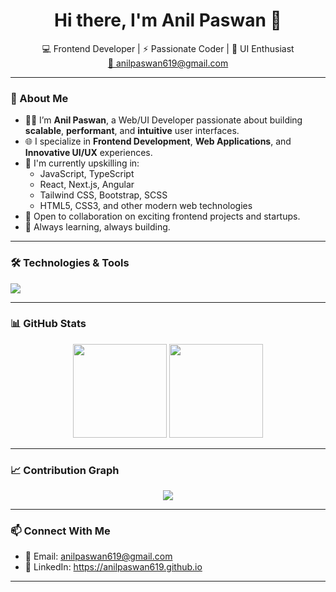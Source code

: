 <h1 align="center">Hi there, I'm Anil Paswan 👋</h1>

<p align="center">
  💻 Frontend Developer | ⚡ Passionate Coder | 🎨 UI Enthusiast <br />
  <a href="mailto:anilpaswan619@gmail.com">📩 anilpaswan619@gmail.com</a>
</p>

---

### 🚀 About Me

- 👨‍💻 I’m **Anil Paswan**, a Web/UI Developer passionate about building **scalable**, **performant**, and **intuitive** user interfaces.
- 🌐 I specialize in **Frontend Development**, **Web Applications**, and **Innovative UI/UX** experiences.
- 🌱 I'm currently upskilling in:
  - JavaScript, TypeScript
  - React, Next.js, Angular
  - Tailwind CSS, Bootstrap, SCSS
  - HTML5, CSS3, and other modern web technologies
- 🤝 Open to collaboration on exciting frontend projects and startups.
- 🧠 Always learning, always building.

---

### 🛠️ Technologies & Tools

<p align="left">
  <img src="https://skillicons.dev/icons?i=js,ts,react,nextjs,angular,tailwind,bootstrap,scss,html,css,git,vscode" />
</p>

---

### 📊 GitHub Stats

<p align="center">
  <img src="https://github-readme-stats.vercel.app/api?username=anilpaswan619&show_icons=true&theme=tokyonight" height="150" />
  <img src="https://github-readme-stats.vercel.app/api/top-langs/?username=anilpaswan619&layout=compact&theme=tokyonight" height="150" />
</p>

---

### 📈 Contribution Graph

<p align="center">
  <img src="https://github-readme-activity-graph.vercel.app/graph?username=anilpaswan619&theme=tokyo-night&area=true&hide_border=true" />
</p>

---

### 📫 Connect With Me

- 📧 Email: [anilpaswan619@gmail.com](mailto:anilpaswan619@gmail.com)
- 💼 LinkedIn: https://anilpaswan619.github.io

---

<!---
anilpaswan619/anilpaswan619 is a ✨ special ✨ repository because its `README.md` (this file) appears on your GitHub profile.
--->
